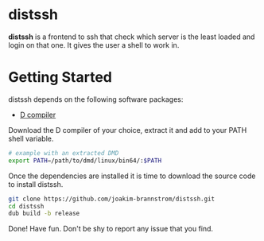 # distssh

**distssh** is a frontend to ssh that check which server is the least loaded and login on that one.
It gives the user a shell to work in.

# Getting Started

distssh depends on the following software packages:

 * [D compiler](https://dlang.org/download.html)

Download the D compiler of your choice, extract it and add to your PATH shell
variable.
```sh
# example with an extracted DMD
export PATH=/path/to/dmd/linux/bin64/:$PATH
```

Once the dependencies are installed it is time to download the source code to install distssh.
```sh
git clone https://github.com/joakim-brannstrom/distssh.git
cd distssh
dub build -b release
```

Done! Have fun.
Don't be shy to report any issue that you find.
